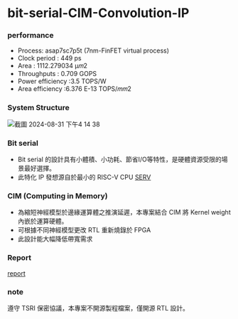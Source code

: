 # bit-serial-CIM-Convolution-IP

### performance
- Process: asap7sc7p5t (7nm-FinFET virtual process)
- Clock period 	: 449 ps
- Area : 1112.279034 μ𝑚2
- Throughputs	: 0.709 GOPS
- Power efficiency	:3.5 TOPS/W
- Area efficiency 	:6.376 E-13 TOPS/𝑚𝑚2 

### System Structure
![截圖 2024-08-31 下午4 14 38](https://github.com/user-attachments/assets/8d32e447-0c55-4ced-baa1-2123f0b72a9a)


### Bit serial
- Bit serial 的設計具有小體積、小功耗、節省I/O等特性，是硬體資源受限的場景最好選擇。
- 此特化 IP 發想源自於最小的 RISC-V CPU [SERV](https://github.com/olofk/serv/tree/main)

### CIM (Computing in Memory)
- 為縮短神經模型於邊緣運算體之推演延遲，本專案結合 CIM 將 Kernel weight 內嵌於運算硬體。
- 可根據不同神經模型更改 RTL 重新燒錄於 FPGA
- 此設計能大幅降低帶寬需求

### Report
[report](bit_serial_conv_report.pdf)

 ### note
 遵守 TSRI 保密協議，本專案不開源製程檔案，僅開源 RTL 設計。




